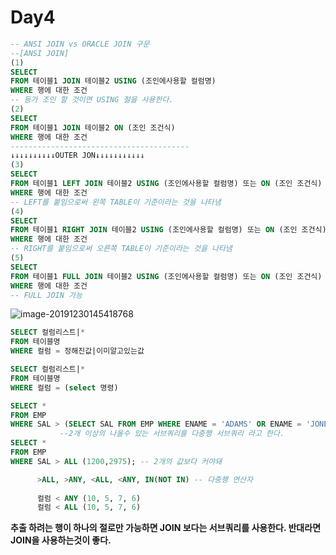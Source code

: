 # Day4

```sql
-- ANSI JOIN vs ORACLE JOIN 구문
--[ANSI JOIN]
(1)
SELECT
FROM 테이블1 JOIN 테이블2 USING (조인에사용할 컬럼명)
WHERE 행에 대한 조건
-- 등가 조인 할 것이면 USING 절을 사용한다.
(2)
SELECT
FROM 테이블1 JOIN 테이블2 ON (조인 조건식)
WHERE 행에 대한 조건
----------------------------------------
↓↓↓↓↓↓↓↓↓↓OUTER JON↓↓↓↓↓↓↓↓↓↓↓
(3)
SELECT
FROM 테이블1 LEFT JOIN 테이블2 USING (조인에사용할 컬럼명) 또는 ON (조인 조건식)
WHERE 행에 대한 조건
-- LEFT를 붙임으로써 왼쪽 TABLE이 기준이라는 것을 나타냄
(4)
SELECT
FROM 테이블1 RIGHT JOIN 테이블2 USING (조인에사용할 컬럼명) 또는 ON (조인 조건식)
WHERE 행에 대한 조건
-- RIGHT를 붙임으로써 오른쪽 TABLE이 기준이라는 것을 나타냄
(5)
SELECT
FROM 테이블1 FULL JOIN 테이블2 USING (조인에사용할 컬럼명) 또는 ON (조인 조건식)
WHERE 행에 대한 조건
-- FULL JOIN 가능
```

![image-20191230145418768](C:\Users\student\AppData\Roaming\Typora\typora-user-images\image-20191230145418768.png)

```sql
SELECT 컬럼리스트|*
FROM 테이블명
WHERE 컬럼 = 정해진값|이미알고있는값

SELECT 컬럼리스트|*
FROM 테이블명
WHERE 컬럼 = (select 명령)

SELECT *
FROM EMP
WHERE SAL > (SELECT SAL FROM EMP WHERE ENAME = 'ADAMS' OR ENAME = 'JONES'); -- ERROR
		   --2개 이상의 나올수 있는 서브쿼리를 다중행 서브쿼리 라고 한다.
SELECT *
FROM EMP
WHERE SAL > ALL (1200,2975); -- 2개의 값보다 커야돼

      >ALL, >ANY, <ALL, <ANY, IN(NOT IN) -- 다중행 연산자
      
      컬럼 < ANY (10, 5, 7, 6)
      컬럼 < ALL (10, 5, 7, 6)
```

**추출 하려는 행이 하나의 절로만 가능하면 JOIN 보다는 서브쿼리를 사용한다. 반대라면 JOIN을 사용하는것이 좋다.**